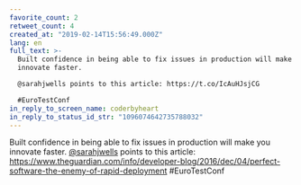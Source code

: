 ```yaml
---
favorite_count: 2
retweet_count: 4
created_at: "2019-02-14T15:56:49.000Z"
lang: en
full_text: >-
  Built confidence in being able to fix issues in production will make you
  innovate faster.

  @sarahjwells points to this article: https://t.co/IcAuHJsjCG

  #EuroTestConf
in_reply_to_screen_name: coderbyheart
in_reply_to_status_id_str: "1096074642735788032"
---
```


Built confidence in being able to fix issues in production will make you
innovate faster. [@sarahjwells](https://twitter.com/sarahjwells) points to this
article:
<https://www.theguardian.com/info/developer-blog/2016/dec/04/perfect-software-the-enemy-of-rapid-deployment>
#EuroTestConf
